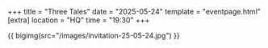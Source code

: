 +++
title = "Three Tales"
date = "2025-05-24"
template = "eventpage.html"
[extra]
location = "HQ"
time = "19:30"
+++

{{ bigimg(src="/images/invitation-25-05-24.jpg") }}
